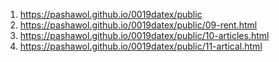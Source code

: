 1.	https://pashawol.github.io/0019datex/public
2. 	https://pashawol.github.io/0019datex/public/09-rent.html
3.	https://pashawol.github.io/0019datex/public/10-articles.html
4.	https://pashawol.github.io/0019datex/public/11-artical.html